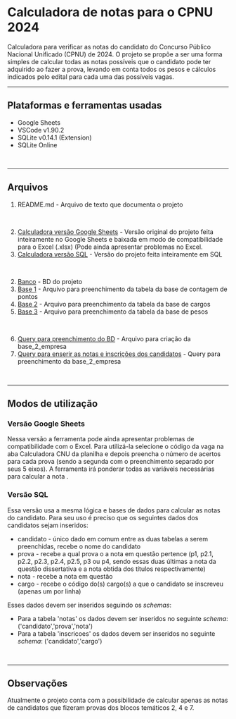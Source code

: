 # Calculadora de notas para o CPNU 2024 #

Calculadora para verificar as notas do candidato do Concurso Público Nacional Unificado (CPNU) de 2024.
O projeto se propõe a ser uma forma simples de calcular todas as notas possíveis que o candidato pode ter adquirido ao fazer a prova, levando em conta todos os pesos e cálculos indicados pelo edital para cada uma das possíveis vagas.
<br>

___

## Plataformas e ferramentas usadas

- Google Sheets
- VSCode v1.90.2
- SQLite v0.14.1 (Extension)
- SQLite Online
<br>

___

## Arquivos

1. README.md      - Arquivo de texto que documenta o projeto
<br>

2. [Calculadora versão Google Sheets](calculadora_cnu_[versao_excel].xlsx)       - Versão original do projeto feita inteiramente no Google Sheets e baixada em modo de compatibilidade para o Excel (.xlsx) (Pode ainda apresentar problemas no Excel.
3. [Calculadora versão SQL](calculadora_cpnu_[versao_sql].sql)      - Versão do projeto feita inteiramente em SQL 
<br>

2. [Banco](base_cpnu.db)        - BD do projeto
3. [Base 1](base_1-tabela_contagem_pontos.csv)      - Arquivo para preenchimento da tabela da base de contagem de pontos
4. [Base 2](base_2-cargo_x_titulacao.csv)       - Arquivo para preenchimento da tabela da base de cargos
5. [Base 3](base_3-pesos_eixos.csv)     - Arquivo para preenchimento da tabela da base de pesos
<br>

6. [Query para preenchimento do BD](preenche_base.sql)                             - Arquivo para criação da base_2_empresa
7. [Query para enserir as notas e inscrições dos candidatos](insere_dados_candidato.sql)                     - Query para preenchimento da base_2_empresa
<br>

___

## Modos de utilização

### Versão Google Sheets

Nessa versão a ferramenta pode ainda apresentar problemas de compatibilidade com o Excel.
Para utilizá-la selecione o código da vaga na aba Calculadora CNU da planilha e depois preencha o número de acertos para cada prova (sendo a segunda com o preenchimento separado por seus 5 eixos).
A ferramenta irá ponderar todas as variáveis necessárias para calcular a nota .

### Versão SQL

Essa versão usa a mesma lógica e bases de dados para calcular as notas do candidato.
Para seu uso é preciso que os seguintes dados dos candidatos sejam inseridos:

- candidato - único dado em comum entre as duas tabelas a serem preenchidas, recebe o nome do candidato
- prova - recebe a qual prova o a nota em questão pertence (p1, p2.1, p2.2, p2.3, p2.4, p2.5, p3 ou p4, sendo essas duas últimas a nota da questão dissertativa e a nota obtida dos títulos respectivamente)
- nota - recebe a nota em questão
- cargo - recebe o código do(s) cargo(s) a que o candidato se inscreveu (apenas um por linha)
 
Esses dados devem ser inseridos seguindo os _schemas_:

- Para a tabela 'notas' os dados devem ser inseridos no seguinte _schema_: ('candidato','prova','nota')
- Para a tabela 'inscricoes' os dados devem ser inseridos no seguinte _schema_: ('candidato','cargo')

<br>

___

## Observações

Atualmente o projeto conta com a possibilidade de calcular apenas as notas de candidatos que fizeram provas dos blocos temáticos 2, 4 e 7.